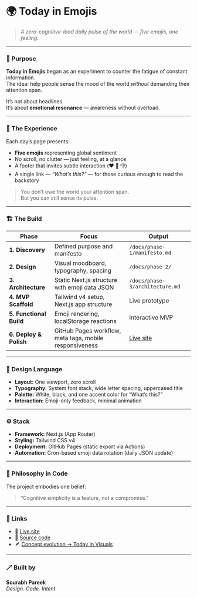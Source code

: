 # 🌍 Today in Emojis

> *A zero-cognitive-load daily pulse of the world — five emojis, one feeling.*

---

### 🧭 Purpose

**Today in Emojis** began as an experiment to counter the fatigue of constant information.  
The idea: help people sense the mood of the world *without* demanding their attention span.

It’s not about headlines.  
It’s about **emotional resonance** — awareness without overload.

---

### 🧩 The Experience

Each day’s page presents:
- **Five emojis** representing global sentiment  
- No scroll, no clutter — just feeling, at a glance  
- A footer that invites subtle interaction (❤️ 🤔 👎)  
- A single link — *“What’s this?”* — for those curious enough to read the backstory

> You don’t owe the world your attention span.  
> But you can still sense its pulse.

---

### 🏗️ The Build

| Phase | Focus | Output |
|--------|--------|---------|
| **1. Discovery** | Defined purpose and manifesto | `/docs/phase-1/manifesto.md` |
| **2. Design** | Visual moodboard, typography, spacing | `/docs/phase-2/` |
| **3. Architecture** | Static Next.js structure with emoji data JSON | `/docs/phase-3/architecture.md` |
| **4. MVP Scaffold** | Tailwind v4 setup, Next.js app structure | Live prototype |
| **5. Functional Build** | Emoji rendering, localStorage reactions | Interactive MVP |
| **6. Deploy & Polish** | GitHub Pages workflow, meta tags, mobile responsiveness | [Live site](https://pareeksourabh.github.io/today-in-emojis/) |

---

### 🎨 Design Language

- **Layout:** One viewport, zero scroll  
- **Typography:** System font stack, wide letter spacing, uppercased title  
- **Palette:** White, black, and one accent color for “What’s this?”  
- **Interaction:** Emoji-only feedback, minimal animation  

---

### ⚙️ Stack

- **Framework:** Next.js (App Router)  
- **Styling:** Tailwind CSS v4  
- **Deployment:** GitHub Pages (static export via Actions)  
- **Automation:** Cron-based emoji data rotation (daily JSON update)  

---

### 💬 Philosophy in Code

The project embodies one belief:
> “Cognitive simplicity is a feature, not a compromise.”

---

### 🧾 Links

- 🔗 [Live site](https://pareeksourabh.github.io/today-in-emojis/)  
- 🧱 [Source code](https://github.com/pareeksourabh/today-in-emojis)  
- 🪶 [Concept evolution → Today in Visuals](./02-today-in-visuals.md)

---

### 🪄 Built by
**Sourabh Pareek**  
*Design. Code. Intent.*
